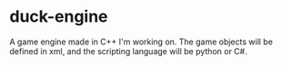 # duck-engine
A game engine made in C++ I'm working on. The game objects will be defined in xml, and the scripting language will be python or C#. 